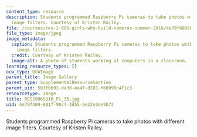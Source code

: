 ```yaml
---
content_type: resource
description: Students programmed Raspberry Pi cameras to take photos with different
  image filters. Courtesy of Kristen Railey.
file: /courses/res-2-006-girls-who-build-cameras-summer-2016/4e79f489601f90c73d555e22e3ee9b72_RES2006SU16_Pi_35.jpg
file_type: image/jpeg
image_metadata:
  caption: Students programmed Raspberry Pi cameras to take photos with different
    image filters.
  credit: Courtesy of Kristen Railey.
  image-alt: A photo of students working at computers in a classroom.
learning_resource_types: []
ocw_type: OCWImage
parent_title: Image Gallery
parent_type: SupplementalResourceSection
parent_uid: 503fb091-da38-ea4f-d201-f68990c4f1c3
resourcetype: Image
title: RES2006SU16_Pi_35.jpg
uid: 4e79f489-601f-90c7-3d55-5e22e3ee9b72
---
```

Students programmed Raspberry Pi cameras to take photos with different image filters. Courtesy of Kristen Railey.


